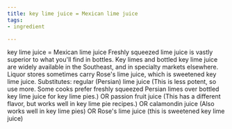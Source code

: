 ```yaml
---
title: key lime juice = Mexican lime juice
tags:
- ingredient

---
```

key lime juice = Mexican lime juice Freshly squeezed lime juice is vastly superior to what you'll find in bottles. Key limes and bottled key lime juice are widely available in the Southeast, and in specialty markets elsewhere. Liquor stores sometimes carry Rose's lime juice, which is sweetened key lime juice. Substitutes: regular (Persian) lime juice (This is less potent, so use more. Some cooks prefer freshly squeezed Persian limes over bottled key lime juice for key lime pies.) OR passion fruit juice (This has a different flavor, but works well in key lime pie recipes.) OR calamondin juice (Also works well in key lime pies) OR Rose's lime juice (this is sweetened key lime juice)
